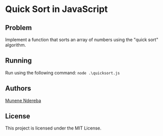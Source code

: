 # Quick Sort in JavaScript

## Problem

Implement a function that sorts an array of numbers using the "quick sort" algorithm.

## Running

Run using the following command: `node .\quicksort.js`

## Authors

[Munene Ndereba](https://github.com/munenendereba)

## License

This project is licensed under the MIT License.
